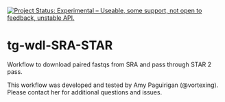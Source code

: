 [![Project Status: Experimental – Useable, some support, not open to feedback, unstable API.](https://getwilds.org/badges/badges/experimental.svg)](https://getwilds.org/badges/#experimental)
# tg-wdl-SRA-STAR
Workflow to download paired fastqs from SRA and pass through STAR 2 pass. 

This workflow was developed and tested by Amy Paguirigan (@vortexing).  Please contact her for additional questions and issues.  
